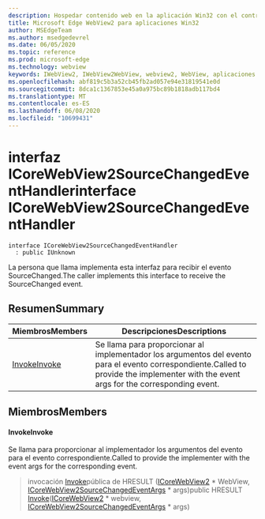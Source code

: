 ```yaml
---
description: Hospedar contenido web en la aplicación Win32 con el control Microsoft Edge WebView2
title: Microsoft Edge WebView2 para aplicaciones Win32
author: MSEdgeTeam
ms.author: msedgedevrel
ms.date: 06/05/2020
ms.topic: reference
ms.prod: microsoft-edge
ms.technology: webview
keywords: IWebView2, IWebView2WebView, webview2, WebView, aplicaciones Win32, Win32, Edge, ICoreWebView2, ICoreWebView2Controller, control de explorador, HTML Edge
ms.openlocfilehash: abf819c5b3a52cb45fb2ad057e94e31819541e0d
ms.sourcegitcommit: 8dca1c1367853e45a0a975bc89b1818adb117bd4
ms.translationtype: MT
ms.contentlocale: es-ES
ms.lasthandoff: 06/08/2020
ms.locfileid: "10699431"
---
```

# <span data-ttu-id="88875-104">interfaz ICoreWebView2SourceChangedEventHandler</span><span class="sxs-lookup"><span data-stu-id="88875-104">interface ICoreWebView2SourceChangedEventHandler</span></span> 

```
interface ICoreWebView2SourceChangedEventHandler
  : public IUnknown
```

<span data-ttu-id="88875-105">La persona que llama implementa esta interfaz para recibir el evento SourceChanged.</span><span class="sxs-lookup"><span data-stu-id="88875-105">The caller implements this interface to receive the SourceChanged event.</span></span>

## <span data-ttu-id="88875-106">Resumen</span><span class="sxs-lookup"><span data-stu-id="88875-106">Summary</span></span>

 <span data-ttu-id="88875-107">Miembros</span><span class="sxs-lookup"><span data-stu-id="88875-107">Members</span></span>                        | <span data-ttu-id="88875-108">Descripciones</span><span class="sxs-lookup"><span data-stu-id="88875-108">Descriptions</span></span>
--------------------------------|---------------------------------------------
[<span data-ttu-id="88875-109">Invoke</span><span class="sxs-lookup"><span data-stu-id="88875-109">Invoke</span></span>](#invoke) | <span data-ttu-id="88875-110">Se llama para proporcionar al implementador los argumentos del evento para el evento correspondiente.</span><span class="sxs-lookup"><span data-stu-id="88875-110">Called to provide the implementer with the event args for the corresponding event.</span></span>

## <span data-ttu-id="88875-111">Miembros</span><span class="sxs-lookup"><span data-stu-id="88875-111">Members</span></span>

#### <span data-ttu-id="88875-112">Invoke</span><span class="sxs-lookup"><span data-stu-id="88875-112">Invoke</span></span> 

<span data-ttu-id="88875-113">Se llama para proporcionar al implementador los argumentos del evento para el evento correspondiente.</span><span class="sxs-lookup"><span data-stu-id="88875-113">Called to provide the implementer with the event args for the corresponding event.</span></span>

> <span data-ttu-id="88875-114">invocación [Invoke](#invoke)pública de HRESULT ([ICoreWebView2](icorewebview2.md) \* WebView, [ICoreWebView2SourceChangedEventArgs](icorewebview2sourcechangedeventargs.md) \* args)</span><span class="sxs-lookup"><span data-stu-id="88875-114">public HRESULT [Invoke](#invoke)([ICoreWebView2](icorewebview2.md) \* webview, [ICoreWebView2SourceChangedEventArgs](icorewebview2sourcechangedeventargs.md) \* args)</span></span>

